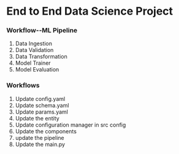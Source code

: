# End to End Data Science Project

### Workflow--ML Pipeline

1. Data Ingestion
2. Data Validation
3. Data Transformation
4. Model Trainer
5. Model Evaluation

### Workflows

1. Update config.yaml
2. Update schema.yaml
3. Update params.yaml
4. Update the entity
5. Update configuration manager in src config
6. Update the components
7. update the pipeline
8. Update the main.py